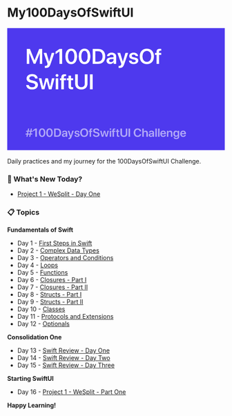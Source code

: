 # My100DaysOfSwiftUI

![Backdrop](https://github.com/BuckyBoy6399/My100DaysOfSwiftUI/blob/master/My100DaysOfSwiftUI.jpg)

Daily practices and my journey for the 100DaysOfSwiftUI Challenge.

### :pushpin: What's New Today?

- [Project 1 - WeSplit - Day One](https://github.com/rajhraval1/My100DaysOfSwiftUI/blob/master/Project%201%20-%20WeSplit/Project1.md) 

### :clipboard: Topics

**Fundamentals of Swift**

- Day 1 - [First Steps in Swift](https://github.com/rajhraval1/My100DaysOfSwiftUI/blob/master/Day1.md)
- Day 2 - [Complex Data Types](https://github.com/rajhraval1/My100DaysOfSwiftUI/blob/master/Day2.md)
- Day 3 - [Operators and Conditions](https://github.com/rajhraval1/My100DaysOfSwiftUI/blob/master/Day3.md)
- Day 4 - [Loops](https://github.com/rajhraval1/My100DaysOfSwiftUI/blob/master/Day4.md)
- Day 5 - [Functions](https://github.com/rajhraval1/My100DaysOfSwiftUI/blob/master/Day5.md)
- Day 6 - [Closures - Part I](https://github.com/rajhraval1/My100DaysOfSwiftUI/blob/master/Day6.md)
- Day 7 - [Closures - Part II](https://github.com/rajhraval1/My100DaysOfSwiftUI/blob/master/Day7.md)
- Day 8 - [Structs - Part I](https://github.com/rajhraval1/My100DaysOfSwiftUI/blob/master/Day8.md)
- Day 9 - [Structs - Part II](https://github.com/rajhraval1/My100DaysOfSwiftUI/blob/master/Day9.md)
- Day 10 - [Classes](https://github.com/rajhraval1/My100DaysOfSwiftUI/blob/master/Day10.md)
- Day 11 - [Protocols and Extensions](https://github.com/rajhraval1/My100DaysOfSwiftUI/blob/master/Day11.md)
- Day 12 - [Optionals](https://github.com/rajhraval1/My100DaysOfSwiftUI/blob/master/Day12.md)

**Consolidation One**

- Day 13 - [Swift Review - Day One](https://github.com/rajhraval1/My100DaysOfSwiftUI/blob/master/Day13.md)
- Day 14 - [Swift Review - Day Two](https://github.com/rajhraval1/My100DaysOfSwiftUI/blob/master/Day14.md)
- Day 15 - [Swift Review - Day Three](https://github.com/rajhraval1/My100DaysOfSwiftUI/blob/master/Day15.md)

**Starting SwiftUI**

- Day 16 - [Project 1 - WeSplit - Part One](https://github.com/rajhraval1/My100DaysOfSwiftUI/blob/master/Project%201%20-%20WeSplit/Project1.md)

**Happy Learning!**
